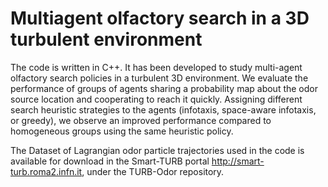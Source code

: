 # Multiagent olfactory search in a 3D turbulent environment
The code is written in C++. It has been developed to study multi-agent olfactory search policies in a turbulent 3D environment. We evaluate the performance of groups of agents sharing a probability map about the odor source location and cooperating to reach it quickly. Assigning different search heuristic strategies to the agents (infotaxis, space-aware infotaxis, or greedy), we observe an improved performance compared to homogeneous groups using the same heuristic policy.

The Dataset of Lagrangian odor particle trajectories used in the code is available for download in the Smart-TURB portal http://smart-turb.roma2.infn.it, under the TURB-Odor repository.

